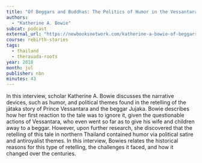 ```yaml
---
title: "Of Beggars and Buddhas: The Politics of Humor in the Vessantara Jataka in Thailand"
authors:
  - "Katherine A. Bowie"
subcat: podcast
external_url: "https://newbooksnetwork.com/katherine-a-bowie-of-beggars-and-buddhas-the-politics-of-humor-in-the-vessantara-jataka-in-thailand-u-wisconsin-press-2017/"
course: rebirth-stories
tags:
  - thailand
  - theravada-roots
year: 2018
month: jul
publisher: nbn
minutes: 43
---
```


In this interview, scholar Katherine A. Bowie discusses the narrative devices, such as humor, and political themes found in the retelling of the jātaka story of Prince Vessantara and the beggar Jujaka. Bowie describes how her first reaction to the tale was to ignore it, given the questionable actions of Vessantara, who even went so far as to give his wife and children away to a beggar. However, upon further research, she discovered that the retelling of this tale in northern Thailand contained humor via political satire and antiroyalist themes. In this interview, Bowies relates the historical reasons for this type of retelling, the challenges it faced, and how it changed over the centuries.